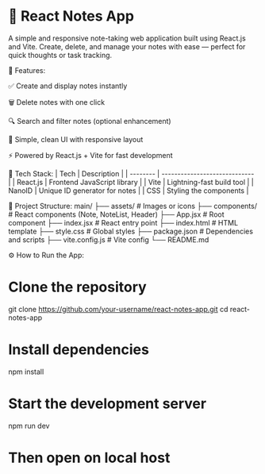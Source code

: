 # 📝 React Notes App
A simple and responsive note-taking web application built using React.js and Vite. Create, delete, and manage your notes with ease — perfect for quick thoughts or task tracking.

🚀 Features:

✅ Create and display notes instantly

🗑️ Delete notes with one click

🔍 Search and filter notes (optional enhancement)

🎨 Simple, clean UI with responsive layout

⚡ Powered by React.js + Vite for fast development

🧠 Tech Stack: 
| Tech     | Description                   |
| -------- | ----------------------------- |
| React.js | Frontend JavaScript library   |
| Vite     | Lightning-fast build tool     |
| NanoID   | Unique ID generator for notes |
| CSS      | Styling the components        |

📂 Project Structure:
main/
├── assets/             # Images or icons
├── components/         # React components (Note, NoteList, Header)
├── App.jsx             # Root component
├── index.jsx           # React entry point
├── index.html          # HTML template
├── style.css           # Global styles
├── package.json        # Dependencies and scripts
├── vite.config.js      # Vite config
└── README.md

⚙️ How to Run the App:
# Clone the repository
git clone https://github.com/your-username/react-notes-app.git
cd react-notes-app
# Install dependencies
npm install
# Start the development server
npm run dev
# Then open on local host

